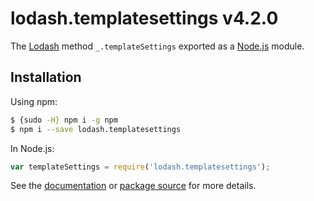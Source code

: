 # lodash.templatesettings v4.2.0

The [Lodash](https://lodash.com/) method `_.templateSettings` exported as a [Node.js](https://nodejs.org/) module.

## Installation

Using npm:
```bash
$ {sudo -H} npm i -g npm
$ npm i --save lodash.templatesettings
```

In Node.js:
```js
var templateSettings = require('lodash.templatesettings');
```

See the [documentation](https://lodash.com/docs#templateSettings) or [package source](https://github.com/lodash/lodash/blob/4.2.0-npm-packages/lodash.templatesettings) for more details.
